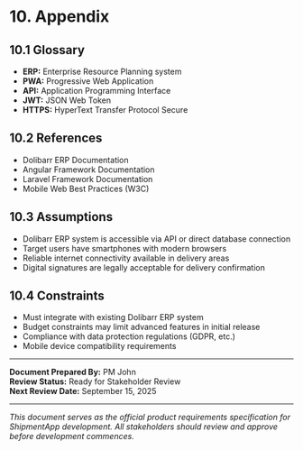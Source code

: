 # 10. Appendix

## 10.1 Glossary
- **ERP:** Enterprise Resource Planning system
- **PWA:** Progressive Web Application
- **API:** Application Programming Interface
- **JWT:** JSON Web Token
- **HTTPS:** HyperText Transfer Protocol Secure

## 10.2 References
- Dolibarr ERP Documentation
- Angular Framework Documentation
- Laravel Framework Documentation
- Mobile Web Best Practices (W3C)

## 10.3 Assumptions
- Dolibarr ERP system is accessible via API or direct database connection
- Target users have smartphones with modern browsers
- Reliable internet connectivity available in delivery areas
- Digital signatures are legally acceptable for delivery confirmation

## 10.4 Constraints
- Must integrate with existing Dolibarr ERP system
- Budget constraints may limit advanced features in initial release
- Compliance with data protection regulations (GDPR, etc.)
- Mobile device compatibility requirements

---

**Document Prepared By:** PM John  
**Review Status:** Ready for Stakeholder Review  
**Next Review Date:** September 15, 2025  

---
*This document serves as the official product requirements specification for ShipmentApp development. All stakeholders should review and approve before development commences.*
